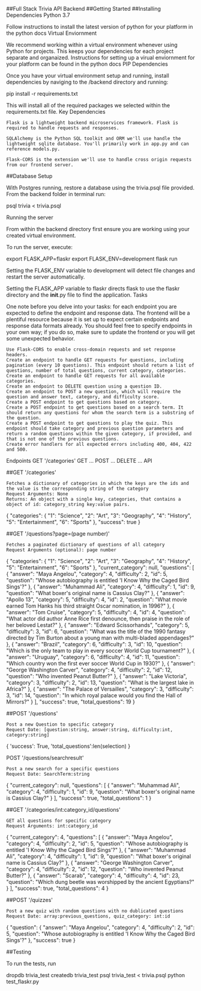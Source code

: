 ##Full Stack Trivia API Backend
##Getting Started
##Installing Dependencies
Python 3.7

Follow instructions to install the latest version of python for your platform in the python docs
Virtual Enviornment

We recommend working within a virtual environment whenever using Python for projects. This keeps your dependencies for each project separate and organaized. Instructions for setting up a virual enviornment for your platform can be found in the python docs
PIP Dependencies

Once you have your virtual environment setup and running, install dependencies by naviging to the /backend directory and running:

pip install -r requirements.txt

This will install all of the required packages we selected within the requirements.txt file.
Key Dependencies

    Flask is a lightweight backend microservices framework. Flask is required to handle requests and responses.

    SQLAlchemy is the Python SQL toolkit and ORM we'll use handle the lightweight sqlite database. You'll primarily work in app.py and can reference models.py.

    Flask-CORS is the extension we'll use to handle cross origin requests from our frontend server.

##Database Setup

With Postgres running, restore a database using the trivia.psql file provided. From the backend folder in terminal run:

psql trivia < trivia.psql

Running the server

From within the backend directory first ensure you are working using your created virtual environment.

To run the server, execute:

export FLASK_APP=flaskr
export FLASK_ENV=development
flask run

Setting the FLASK_ENV variable to development will detect file changes and restart the server automatically.

Setting the FLASK_APP variable to flaskr directs flask to use the flaskr directory and the __init__.py file to find the application.
Tasks

One note before you delve into your tasks: for each endpoint you are expected to define the endpoint and response data. The frontend will be a plentiful resource because it is set up to expect certain endpoints and response data formats already. You should feel free to specify endpoints in your own way; if you do so, make sure to update the frontend or you will get some unexpected behavior.

    Use Flask-CORS to enable cross-domain requests and set response headers.
    Create an endpoint to handle GET requests for questions, including pagination (every 10 questions). This endpoint should return a list of questions, number of total questions, current category, categories.
    Create an endpoint to handle GET requests for all available categories.
    Create an endpoint to DELETE question using a question ID.
    Create an endpoint to POST a new question, which will require the question and answer text, category, and difficulty score.
    Create a POST endpoint to get questions based on category.
    Create a POST endpoint to get questions based on a search term. It should return any questions for whom the search term is a substring of the question.
    Create a POST endpoint to get questions to play the quiz. This endpoint should take category and previous question parameters and return a random questions within the given category, if provided, and that is not one of the previous questions.
    Create error handlers for all expected errors including 400, 404, 422 and 500.

Endpoints GET '/categories' GET ... POST ... DELETE ...
API

##GET '/categories'

    Fetches a dictionary of categories in which the keys are the ids and the value is the corresponding string of the category
    Request Arguments: None
    Returns: An object with a single key, categories, that contains a object of id: category_string key:value pairs.

{
  "categories": {
    "1": "Science", 
    "2": "Art", 
    "3": "Geography", 
    "4": "History", 
    "5": "Entertainment", 
    "6": "Sports"
  }, 
  "success": true
}

##GET '/questions?page=(page number)'

    Fetches a paginated dictionary of questions of all category
    Request Arguments (optional): page number

{
  "categories": {
    "1": "Science", 
    "2": "Art", 
    "3": "Geography", 
    "4": "History", 
    "5": "Entertainment", 
    "6": "Sports"
  }, 
  "current_category": null, 
  "questions": [
    {
      "answer": "Maya Angelou", 
      "category": 4, 
      "difficulty": 2, 
      "id": 5, 
      "question": "Whose autobiography is entitled 'I Know Why the Caged Bird Sings'?"
    }, 
    {
      "answer": "Muhammad Ali", 
      "category": 4, 
      "difficulty": 1, 
      "id": 9, 
      "question": "What boxer's original name is Cassius Clay?"
    }, 
    {
      "answer": "Apollo 13", 
      "category": 5, 
      "difficulty": 4, 
      "id": 2, 
      "question": "What movie earned Tom Hanks his third straight Oscar nomination, in 1996?"
    }, 
    {
      "answer": "Tom Cruise", 
      "category": 5, 
      "difficulty": 4, 
      "id": 4, 
      "question": "What actor did author Anne Rice first denounce, then praise in the role of her beloved Lestat?"
    }, 
    {
      "answer": "Edward Scissorhands", 
      "category": 5, 
      "difficulty": 3, 
      "id": 6, 
      "question": "What was the title of the 1990 fantasy directed by Tim Burton about a young man with multi-bladed appendages?"
    }, 
    {
      "answer": "Brazil", 
      "category": 6, 
      "difficulty": 3, 
      "id": 10, 
      "question": "Which is the only team to play in every soccer World Cup tournament?"
    }, 
    {
      "answer": "Uruguay", 
      "category": 6, 
      "difficulty": 4, 
      "id": 11, 
      "question": "Which country won the first ever soccer World Cup in 1930?"
    }, 
    {
      "answer": "George Washington Carver", 
      "category": 4, 
      "difficulty": 2, 
      "id": 12, 
      "question": "Who invented Peanut Butter?"
    }, 
    {
      "answer": "Lake Victoria", 
      "category": 3, 
      "difficulty": 2, 
      "id": 13, 
      "question": "What is the largest lake in Africa?"
    }, 
    {
      "answer": "The Palace of Versailles", 
      "category": 3, 
      "difficulty": 3, 
      "id": 14, 
      "question": "In which royal palace would you find the Hall of Mirrors?"
    }
  ], 
  "success": true, 
  "total_questions": 19
}


##POST '/questions'

    Post a new Question to specific category
    Request Date: [question:string, answer:string, difficulty:int, category:string]

{
    'success': True,
    'total_questions':len(selection)
}

POST '/questions/searchresult'

    Post a new search for a specific questions
    Request Date: SearchTerm:string

{
  "current_category": null, 
  "questions": [
    {
      "answer": "Muhammad Ali", 
      "category": 4, 
      "difficulty": 1, 
      "id": 9, 
      "question": "What boxer's original name is Cassius Clay?"
    }
  ], 
  "success": true, 
  "total_questions": 1
}

##GET '/categories/int:category_id/questions'

    GET all questions for specific category
    Request Arguments: int:category_id

{
  "current_category": 4, 
  "questions": [
    {
      "answer": "Maya Angelou", 
      "category": 4, 
      "difficulty": 2, 
      "id": 5, 
      "question": "Whose autobiography is entitled 'I Know Why the Caged Bird Sings'?"
    }, 
    {
      "answer": "Muhammad Ali", 
      "category": 4, 
      "difficulty": 1, 
      "id": 9, 
      "question": "What boxer's original name is Cassius Clay?"
    }, 
    {
      "answer": "George Washington Carver", 
      "category": 4, 
      "difficulty": 2, 
      "id": 12, 
      "question": "Who invented Peanut Butter?"
    }, 
    {
      "answer": "Scarab", 
      "category": 4, 
      "difficulty": 4, 
      "id": 23, 
      "question": "Which dung beetle was worshipped by the ancient Egyptians?"
    }
  ], 
  "success": true, 
  "total_questions": 4
}

##POST '/quizzes'

    Post a new quiz with random questions with no dublicated questions
    Request Date: array:previous_questions, quiz_category: int:id

{
  "question": 
    {
      "answer": "Maya Angelou", 
      "category": 4, 
      "difficulty": 2, 
      "id": 5, 
      "question": "Whose autobiography is entitled 'I Know Why the Caged Bird Sings'?"
    }, 
  "success": true
}

##Testing

To run the tests, run

dropdb trivia_test
createdb trivia_test
psql trivia_test < trivia.psql
python test_flaskr.py
